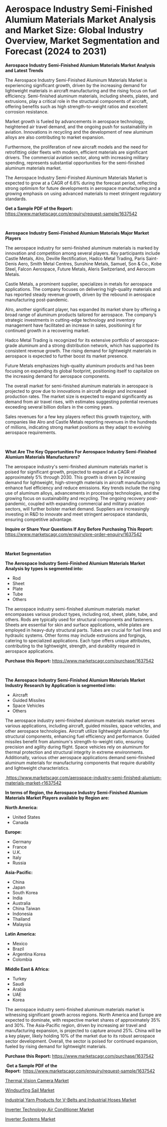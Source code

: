 <p><h1>Aerospace Industry Semi-Finished Alumium Materials Market Analysis and Market Size: Global Industry Overview, Market Segmentation and Forecast (2024 to 2031)</h1></p><p><strong>Aerospace Industry Semi-Finished Alumium Materials Market Analysis and Latest Trends</strong></p>
<p><p>The Aerospace Industry Semi-Finished Aluminum Materials Market is experiencing significant growth, driven by the increasing demand for lightweight materials in aircraft manufacturing and the rising focus on fuel efficiency. Semi-finished aluminum materials, including sheets, plates, and extrusions, play a critical role in the structural components of aircraft, offering benefits such as high strength-to-weight ratios and excellent corrosion resistance.</p><p>Market growth is fueled by advancements in aerospace technology, heightened air travel demand, and the ongoing push for sustainability in aviation. Innovations in recycling and the development of new aluminum alloys are also contributing to market expansion. </p><p>Furthermore, the proliferation of new aircraft models and the need for retrofitting older fleets with modern, efficient materials are significant drivers. The commercial aviation sector, along with increasing military spending, represents substantial opportunities for the semi-finished aluminum materials market.</p><p>The Aerospace Industry Semi-Finished Aluminum Materials Market is expected to grow at a CAGR of 6.6% during the forecast period, reflecting strong optimism for future developments in aerospace manufacturing and a growing emphasis on using advanced materials to meet stringent regulatory standards.</p></p>
<p><strong>Get a Sample PDF of the Report:&nbsp;</strong> <a href="https://www.marketscagr.com/enquiry/request-sample/1637542">https://www.marketscagr.com/enquiry/request-sample/1637542</a></p>
<p>&nbsp;</p>
<p><strong>Aerospace Industry Semi-Finished Alumium Materials Major Market Players</strong></p>
<p><p>The aerospace industry for semi-finished aluminum materials is marked by innovation and competition among several players. Key participants include Castle Metals, Alro, Deville Rectification, Hadco Metal Trading, Paris Saint-Denis Aero, Smith Metal Centres, Sunshine Metals, Samuel, Son & Co., Kobe Steel, Falcon Aerospace, Future Metals, Aleris Switzerland, and Aerocom Metals. </p><p>Castle Metals, a prominent supplier, specializes in metals for aerospace applications. The company focuses on delivering high-quality materials and has reported steady revenue growth, driven by the rebound in aerospace manufacturing post-pandemic. </p><p>Alro, another significant player, has expanded its market share by offering a broad range of aluminum products tailored for aerospace. The company’s strategic investments in cutting-edge technology and inventory management have facilitated an increase in sales, positioning it for continued growth in a recovering market. </p><p>Hadco Metal Trading is recognized for its extensive portfolio of aerospace-grade aluminum and a strong distribution network, which has supported its consistent revenue growth. The rising demand for lightweight materials in aerospace is expected to further boost its market presence.</p><p>Future Metals emphasizes high-quality aluminum products and has been focusing on expanding its global footprint, positioning itself to capitalize on the increasing demand for aerospace components.</p><p>The overall market for semi-finished aluminum materials in aerospace is projected to grow due to innovations in aircraft design and increased production rates. The market size is expected to expand significantly as demand from air travel rises, with estimates suggesting potential revenues exceeding several billion dollars in the coming years. </p><p>Sales revenues for a few key players reflect this growth trajectory, with companies like Alro and Castle Metals reporting revenues in the hundreds of millions, indicating strong market positions as they adapt to evolving aerospace requirements.</p></p>
<p>&nbsp;</p>
<p><strong>What Are The Key Opportunities For Aerospace Industry Semi-Finished Alumium Materials Manufacturers?</strong></p>
<p><p>The aerospace industry's semi-finished aluminum materials market is poised for significant growth, projected to expand at a CAGR of approximately 5% through 2030. This growth is driven by increasing demand for lightweight, high-strength materials in aircraft manufacturing to enhance fuel efficiency and reduce emissions. Key trends include the rising use of aluminum alloys, advancements in processing technologies, and the growing focus on sustainability and recycling. The ongoing recovery post-pandemic, coupled with expanding commercial and military aviation sectors, will further bolster market demand. Suppliers are increasingly investing in R&D to innovate and meet stringent aerospace standards, ensuring competitive advantage.</p></p>
<p><strong>Inquire or Share Your Questions If Any Before Purchasing This Report:</strong> <a href="https://www.marketscagr.com/enquiry/pre-order-enquiry/1637542">https://www.marketscagr.com/enquiry/pre-order-enquiry/1637542</a></p>
<p>&nbsp;</p>
<p><strong>Market Segmentation</strong></p>
<p><strong>The Aerospace Industry Semi-Finished Alumium Materials Market Analysis by types is segmented into:</strong></p>
<p><ul><li>Rod</li><li>Sheet</li><li>Plate</li><li>Tube</li><li>Others</li></ul></p>
<p><p>The aerospace industry semi-finished aluminum materials market encompasses various product types, including rod, sheet, plate, tube, and others. Rods are typically used for structural components and fasteners. Sheets are essential for skin and surface applications, while plates are employed in heavy-duty structural parts. Tubes are crucial for fuel lines and hydraulic systems. Other forms may include extrusions and forgings, catering to specialized applications. Each type offers unique attributes, contributing to the lightweight, strength, and durability required in aerospace applications.</p></p>
<p><strong>Purchase this Report:&nbsp;</strong><a href="https://www.marketscagr.com/purchase/1637542">https://www.marketscagr.com/purchase/1637542</a></p>
<p>&nbsp;</p>
<p><strong>The Aerospace Industry Semi-Finished Alumium Materials Market Industry Research by Application is segmented into:</strong></p>
<p><ul><li>Aircraft</li><li>Guided Missiles</li><li>Space Vehicles</li><li>Others</li></ul></p>
<p><p>The aerospace industry semi-finished aluminum materials market serves various applications, including aircraft, guided missiles, space vehicles, and other aerospace technologies. Aircraft utilize lightweight aluminum for structural components, enhancing fuel efficiency and performance. Guided missiles benefit from aluminum's strength-to-weight ratio, ensuring precision and agility during flight. Space vehicles rely on aluminum for thermal protection and structural integrity in extreme environments. Additionally, various other aerospace applications demand semi-finished aluminum materials for manufacturing components that require durability and lightweight characteristics.</p></p>
<p><a href="https://www.marketscagr.com/aerospace-industry-semi-finished-alumium-materials-market-r1637542">&nbsp;https://www.marketscagr.com/aerospace-industry-semi-finished-alumium-materials-market-r1637542</a></p>
<p><strong>In terms of Region, the Aerospace Industry Semi-Finished Alumium Materials Market Players available by Region are:</strong></p>
<p>
    <p> <strong> North America: </strong>
        <ul>
            <li>United States</li>
            <li>Canada</li>
        </ul>
        </p> 
    <p> <strong> Europe: </strong>
        <ul>
            <li>Germany</li>
            <li>France</li>
            <li>U.K.</li>
            <li>Italy</li>
            <li>Russia</li>
        </ul>
        </p> 
    <p> <strong> Asia-Pacific: </strong>
        <ul>
            <li>China</li>
            <li>Japan</li>
            <li>South Korea</li>
            <li>India</li>
            <li>Australia</li>
            <li>China Taiwan</li>
            <li>Indonesia</li>
            <li>Thailand</li>
            <li>Malaysia</li>
        </ul>
        </p> 
    <p> <strong> Latin America: </strong>
        <ul>
            <li>Mexico</li>
            <li>Brazil</li>
            <li>Argentina Korea</li>
            <li>Colombia</li>
        </ul>
        </p> 
    <p> <strong> Middle East & Africa: </strong>
        <ul>
            <li>Turkey</li>
            <li>Saudi</li>
            <li>Arabia</li>
            <li>UAE</li>
            <li>Korea</li>
        </ul>
    </p>
    </p>
<p><p>The aerospace industry semi-finished aluminum materials market is witnessing significant growth across regions. North America and Europe are expected to dominate, with respective market shares of approximately 35% and 30%. The Asia-Pacific region, driven by increasing air travel and manufacturing expansion, is projected to capture around 25%. China will be a key player, likely holding 10% of the market due to its robust aerospace sector development. Overall, the sector is poised for continued expansion, fueled by rising demand for lightweight materials.</p></p>
<p><strong>Purchase this Report: </strong><a href="https://www.marketscagr.com/purchase/1637542">https://www.marketscagr.com/purchase/1637542</a></p>
<p>&nbsp;<strong>Get a Sample PDF of the Report:&nbsp;&nbsp;</strong><a href="https://www.marketscagr.com/enquiry/request-sample/1637542">https://www.marketscagr.com/enquiry/request-sample/1637542</a></p>
<p><strong></strong></p>
<p><p><a href="https://issuu.com/reportprime-2/docs/thermal-vision-camera-market-size-2_8459bad363fe08">Thermal Vision Camera Market</a></p><p><a href="https://issuu.com/reportprime-2/docs/windsurfing-sail-market-size-2030.p_eb4c6909684853">Windsurfing Sail Market</a></p><p><a href="https://medium.com/@mdmunnamunse61/insights-into-the-industrial-yarn-products-for-v-belts-and-industrial-hoses-market-size-which-is-deae4667b0f4?postPublishedType=repub">Industrial Yarn Products for V-Belts and Industrial Hoses Market</a></p><p><a href="https://www.linkedin.com/pulse/inverter-technology-air-conditioner-market-size-share-trends-q2z4f?trackingId=GeOEqlO6R9uZUGC4oVuJag%3D%3D">Inverter Technology Air Conditioner Market</a></p><p><a href="https://www.linkedin.com/pulse/inverter-systems-market-size-segmentation-trends-growth-analysis-cuu7e?trackingId=5S%2Fliq0qTRqJdgvt8qY1ag%3D%3D">Inverter Systems Market</a></p></p>